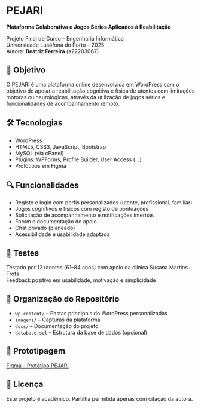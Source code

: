 # PEJARI

**Plataforma Colaborativa e Jogos Sérios Aplicados à Reabilitação**

Projeto Final de Curso – Engenharia Informática  
Universidade Lusófona do Porto – 2025  
Autora: **Beatriz Ferreira** (a22203067)

## 🧠 Objetivo

O PEJARI é uma plataforma online desenvolvida em WordPress com o objetivo de apoiar a reabilitação cognitiva e física de utentes com limitações motoras ou neurológicas, através da utilização de jogos sérios e funcionalidades de acompanhamento remoto.

## 🛠️ Tecnologias

- WordPress
- HTML5, CSS3, JavaScript, Bootstrap
- MySQL (via cPanel)
- Plugins: WPForms, Profile Builder, User Access (...)
- Protótipos em Figma

## 🔍 Funcionalidades

- Registo e login com perfis personalizados (utente, profissional, familiar)
- Jogos cognitivos e físicos com registo de pontuações
- Solicitação de acompanhamento e notificações internas
- Fórum e documentação de apoio
- Chat privado (planeado)
- Acessibilidade e usabilidade adaptada

## 🧪 Testes

Testado por 12 utentes (61–84 anos) com apoio da clínica Susana Martins – Trofa  
Feedback positivo em usabilidade, motivação e simplicidade

## 📂 Organização do Repositório

- `wp-content/` – Pastas principais do WordPress personalizadas
- `imagens/` – Capturas da plataforma
- `docs/` – Documentação do projeto
- `database.sql` – Estrutura da base de dados (opcional)

## 🔗 Prototipagem

[Figma – Protótipo PEJARI](https://www.figma.com/proto/OYh0NaDSZYZ8VuOLTlMpGP/PEJARI?node-id=1-3&t=sV0X1YW3jDqwHh9T-1&starting-point-node-id=1%3A3)

## 📜 Licença

Este projeto é académico. Partilha permitida apenas com citação da autora.
